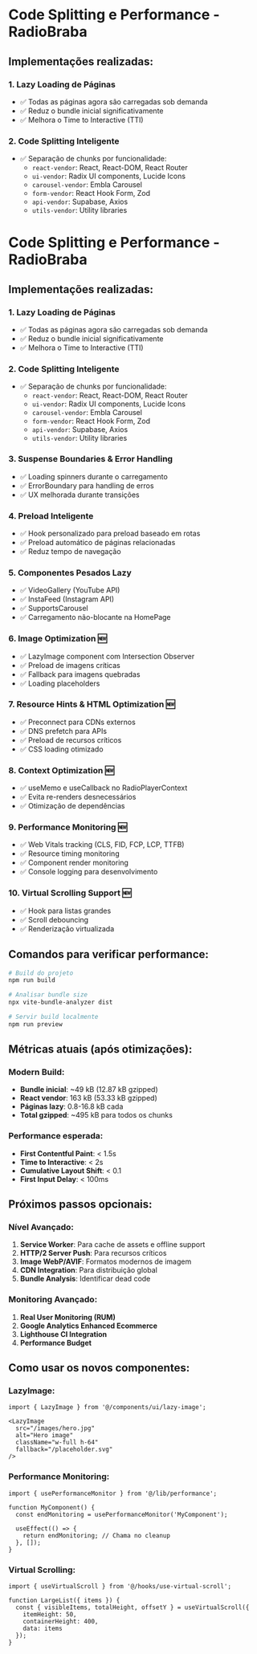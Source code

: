# Code Splitting e Performance - RadioBraba

## Implementações realizadas:

### 1. **Lazy Loading de Páginas**
- ✅ Todas as páginas agora são carregadas sob demanda
- ✅ Reduz o bundle inicial significativamente
- ✅ Melhora o Time to Interactive (TTI)

### 2. **Code Splitting Inteligente**
- ✅ Separação de chunks por funcionalidade:
  - `react-vendor`: React, React-DOM, React Router
  - `ui-vendor`: Radix UI components, Lucide Icons
  - `carousel-vendor`: Embla Carousel
  - `form-vendor`: React Hook Form, Zod
  - `api-vendor`: Supabase, Axios
  - `utils-vendor`: Utility libraries

# Code Splitting e Performance - RadioBraba

## Implementações realizadas:

### 1. **Lazy Loading de Páginas**
- ✅ Todas as páginas agora são carregadas sob demanda
- ✅ Reduz o bundle inicial significativamente
- ✅ Melhora o Time to Interactive (TTI)

### 2. **Code Splitting Inteligente**
- ✅ Separação de chunks por funcionalidade:
  - `react-vendor`: React, React-DOM, React Router
  - `ui-vendor`: Radix UI components, Lucide Icons
  - `carousel-vendor`: Embla Carousel
  - `form-vendor`: React Hook Form, Zod
  - `api-vendor`: Supabase, Axios
  - `utils-vendor`: Utility libraries

### 3. **Suspense Boundaries & Error Handling**
- ✅ Loading spinners durante o carregamento
- ✅ ErrorBoundary para handling de erros
- ✅ UX melhorada durante transições

### 4. **Preload Inteligente**
- ✅ Hook personalizado para preload baseado em rotas
- ✅ Preload automático de páginas relacionadas
- ✅ Reduz tempo de navegação

### 5. **Componentes Pesados Lazy**
- ✅ VideoGallery (YouTube API)
- ✅ InstaFeed (Instagram API) 
- ✅ SupportsCarousel
- ✅ Carregamento não-blocante na HomePage

### 6. **Image Optimization** 🆕
- ✅ LazyImage component com Intersection Observer
- ✅ Preload de imagens críticas
- ✅ Fallback para imagens quebradas
- ✅ Loading placeholders

### 7. **Resource Hints & HTML Optimization** 🆕
- ✅ Preconnect para CDNs externos
- ✅ DNS prefetch para APIs
- ✅ Preload de recursos críticos
- ✅ CSS loading otimizado

### 8. **Context Optimization** 🆕
- ✅ useMemo e useCallback no RadioPlayerContext
- ✅ Evita re-renders desnecessários
- ✅ Otimização de dependências

### 9. **Performance Monitoring** 🆕
- ✅ Web Vitals tracking (CLS, FID, FCP, LCP, TTFB)
- ✅ Resource timing monitoring
- ✅ Component render monitoring
- ✅ Console logging para desenvolvimento

### 10. **Virtual Scrolling Support** 🆕
- ✅ Hook para listas grandes
- ✅ Scroll debouncing
- ✅ Renderização virtualizada

## Comandos para verificar performance:

```bash
# Build do projeto
npm run build

# Analisar bundle size
npx vite-bundle-analyzer dist

# Servir build localmente
npm run preview
```

## Métricas atuais (após otimizações):

### Modern Build:
- **Bundle inicial**: ~49 kB (12.87 kB gzipped)
- **React vendor**: 163 kB (53.33 kB gzipped)
- **Páginas lazy**: 0.8-16.8 kB cada
- **Total gzipped**: ~495 kB para todos os chunks

### Performance esperada:
- **First Contentful Paint**: < 1.5s
- **Time to Interactive**: < 2s
- **Cumulative Layout Shift**: < 0.1
- **First Input Delay**: < 100ms

## Próximos passos opcionais:

### Nível Avançado:
1. **Service Worker**: Para cache de assets e offline support
2. **HTTP/2 Server Push**: Para recursos críticos
3. **Image WebP/AVIF**: Formatos modernos de imagem
4. **CDN Integration**: Para distribuição global
5. **Bundle Analysis**: Identificar dead code

### Monitoring Avançado:
1. **Real User Monitoring (RUM)**
2. **Google Analytics Enhanced Ecommerce**
3. **Lighthouse CI Integration**
4. **Performance Budget**

## Como usar os novos componentes:

### LazyImage:
```tsx
import { LazyImage } from '@/components/ui/lazy-image';

<LazyImage
  src="/images/hero.jpg"
  alt="Hero image"
  className="w-full h-64"
  fallback="/placeholder.svg"
/>
```

### Performance Monitoring:
```tsx
import { usePerformanceMonitor } from '@/lib/performance';

function MyComponent() {
  const endMonitoring = usePerformanceMonitor('MyComponent');
  
  useEffect(() => {
    return endMonitoring; // Chama no cleanup
  }, []);
}
```

### Virtual Scrolling:
```tsx
import { useVirtualScroll } from '@/hooks/use-virtual-scroll';

function LargeList({ items }) {
  const { visibleItems, totalHeight, offsetY } = useVirtualScroll({
    itemHeight: 50,
    containerHeight: 400,
    data: items
  });
}
```
